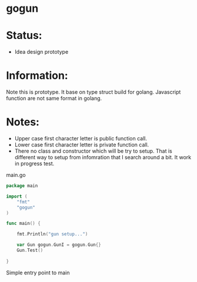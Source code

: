 # gogun

# Status:
 * Idea design prototype

# Information:
 Note this is prototype. It base on type struct build for golang. Javascript function are not same format in golang.

# Notes:
 * Upper case first character letter is public function call.
 * Lower case first character letter is private function call.
 * There no class and constructor which will be try to setup. That is different way to setup from infomration that I search around a bit. It work in progress test.


main.go
```go
package main

import (
	"fmt"
	"gogun"
)

func main() {

    fmt.Println("gun setup...")

    var Gun gogun.GunI = gogun.Gun{}
    Gun.Test()
    
}
```
Simple entry point to main